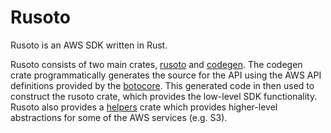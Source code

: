 # Rusoto

Rusoto is an AWS SDK written in Rust.

Rusoto consists of two main crates, [rusoto](https://github.com/rusoto/rusoto/)
and [codegen](https://github.com/rusoto/rusoto/tree/master/codegen). The codegen
crate programmatically generates the source for the API using the AWS API
definitions provided by the [botocore](https://github.com/boto/botocore). This
generated code in then used to construct the rusoto crate, which provides the
low-level SDK functionality. Rusoto also provides a
[helpers](https://github.com/rusoto/rusoto/tree/master/helpers) crate which
provides higher-level abstractions for some of the AWS services (e.g. S3).
